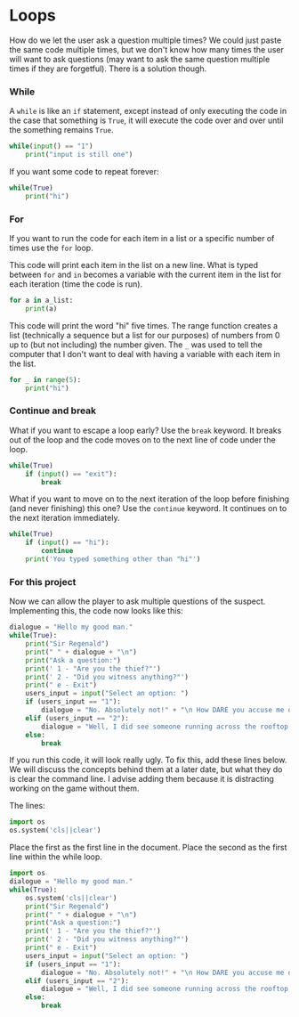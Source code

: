 # Loops

How do we let the user ask a question multiple times? We could just paste the same code multiple times, but we don't know how many times the user will want to ask questions (may want to ask the same question multiple times if they are forgetful). There is a solution though.

### While
A `while` is like an `if` statement, except instead of only executing the code in the case that something is `True`, it will execute the code over and over until the something remains `True`.

```python
while(input() == "1")
    print("input is still one")
```

If you want some code to repeat forever:

```python
while(True)
    print("hi")
```

### For
If you want to run the code for each item in a list or a specific number of times use the `for` loop.

This code will print each item in the list on a new line. What is typed between `for` and `in` becomes a variable with the current item in the list for each iteration (time the code is run).

```python
for a in a_list:
    print(a)
```

This code will print the word "hi" five times. The range function creates a list (technically a sequence but a list for our purposes) of numbers from 0 up to (but not including) the number given. The `_` was used to tell the computer that I don't want to deal with having a variable with each item in the list.

```python
for _ in range(5):
    print("hi")
```

### Continue and break

What if you want to escape a loop early? Use the `break` keyword. It breaks out of the loop and the code moves on to the next line of code under the loop.

```python
while(True)
    if (input() == "exit"):
        break
```

What if you want to move on to the next iteration of the loop before finishing (and never finishing) this one? Use the `continue` keyword. It continues on to the next iteration immediately.

```python
while(True)
    if (input() == "hi"):
        continue
    print('You typed something other than "hi"')
```


### For this project

Now we can allow the player to ask multiple questions of the suspect. Implementing this, the code now looks like this:

```python
dialogue = "Hello my good man."
while(True):
    print("Sir Regenald")
    print(" " + dialogue + "\n")
    print("Ask a question:")
    print(' 1 - "Are you the thief?"')
    print(' 2 - "Did you witness anything?"')
    print(" e - Exit")
    users_input = input("Select an option: ")
    if (users_input == "1"):
        dialogue = "No. Absolutely not!" + "\n How DARE you accuse me of that!"
    elif (users_input == "2"):
        dialogue = "Well, I did see someone running across the rooftop last night at midnight."
    else:
        break
```


If you run this code, it will look really ugly. To fix this, add these lines below. We will discuss the concepts behind them at a later date, but what they do is clear the command line. I advise adding them because it is distracting working on the game without them.

The lines:
```python
import os
os.system('cls||clear')
```

Place the first as the first line in the document. Place the second as the first line within the while loop.

```python
import os
dialogue = "Hello my good man."
while(True):
    os.system('cls||clear')
    print("Sir Regenald")
    print(" " + dialogue + "\n")
    print("Ask a question:")
    print(' 1 - "Are you the thief?"')
    print(' 2 - "Did you witness anything?"')
    print(" e - Exit")
    users_input = input("Select an option: ")
    if (users_input == "1"):
        dialogue = "No. Absolutely not!" + "\n How DARE you accuse me of that!"
    elif (users_input == "2"):
        dialogue = "Well, I did see someone running across the rooftop last night at midnight."
    else:
        break
```
